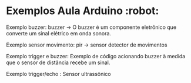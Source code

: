 <h1>Exemplos Aula Arduino :robot: </h1>

<p>Exemplo buzzer: buzzer -> O buzzer é um componente eletrônico que converte um sinal elétrico em onda sonora.</p>

<p>Exemplo sensor movimento: pir -> sensor detector de movimentos</p>

<p>Exemplo trigger e buzzer: Exemplo de código acionando buzzer à medida que o sensor de distância recebe um sinal.</p>

<p>Exemplo trigger/echo : Sensor ultrassônico </p>
